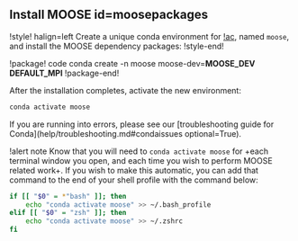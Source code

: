 ## Install MOOSE id=moosepackages

!style! halign=left
Create a unique conda environment for [!ac](MOOSE), named `moose`, and install the MOOSE dependency
packages:
!style-end!

!package! code
conda create -n moose moose-dev=__MOOSE_DEV__ __DEFAULT_MPI__
!package-end!

After the installation completes, activate the new environment:

```bash
conda activate moose
```

If you are running into errors, please see our
[troubleshooting guide for Conda](help/troubleshooting.md#condaissues optional=True).

!alert note
Know that you will need to `conda activate moose` for +each terminal window you open, and each time
you wish to perform MOOSE related work+. If you wish to make this automatic, you can add that
command to the end of your shell profile with the command below:

```bash
if [[ "$0" = *"bash" ]]; then
    echo "conda activate moose" >> ~/.bash_profile
elif [[ "$0" = "zsh" ]]; then
    echo "conda activate moose" >> ~/.zshrc
fi
```

